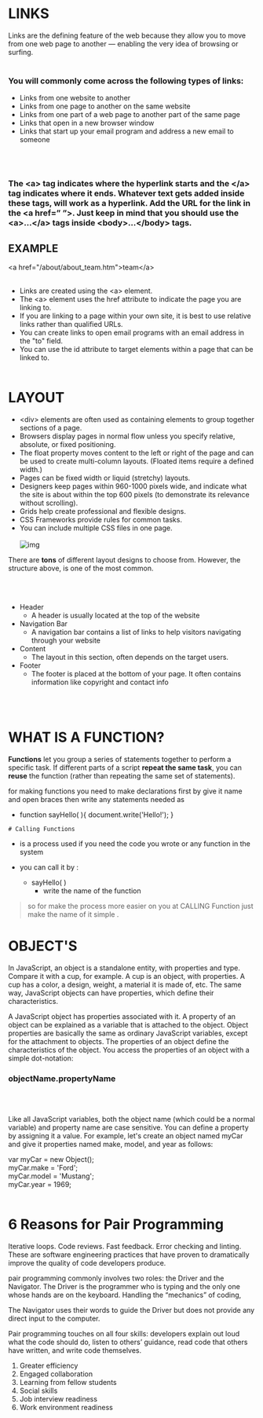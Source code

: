 # LINKS

Links are the defining feature of the web because they allow you to move from one web page to another — enabling the very idea of browsing or surfing.<br><br>


### You will commonly come across the following types of links:
- Links from one website to another
- Links from one page to another on the same website
- Links from one part of a web page to another part of the same page
- Links that open in a new browser window
- Links that start up your email program and address a new email to someone

<br><br>

### The \<a> tag indicates where the hyperlink starts and the \</a> tag indicates where it ends. Whatever text gets added inside these tags, will work as a hyperlink. Add the URL for the link in the \<a href=” ”>. Just keep in mind that you should use the \<a>…\</a> tags inside \<body>…\</body> tags.

## EXAMPLE

\<a href="/about/about_team.htm">team\</a> 
<br><br>
- Links are created using the \<a> element.
- The \<a> element uses the href attribute to indicate the page you are linking to.
- If you are linking to a page within your own site, it is best to use relative links rather than qualified URLs.
- You can create links to open email programs with an email address in the "to" field.
- You can use the id attribute to target elements within a page that can be linked to.
<br><br>

# LAYOUT

- \<div> elements are often used as containing elements to group together sections of a page.
- Browsers display pages in normal flow unless you specify relative, absolute, or fixed positioning.
- The float property moves content to the left or right of the page and can be used to create multi-column layouts. (Floated items require a defined width.)
- Pages can be fixed width or liquid (stretchy) layouts.
- Designers keep pages within 960-1000 pixels wide, and indicate what the site is about within the top 600 pixels (to demonstrate its relevance without scrolling).
- Grids help create professional and flexible designs.
- CSS Frameworks provide rules for common tasks.
- You can include multiple CSS files in one page.
<br><br>
![img](https://th.bing.com/th/id/R9369be43ae1eaac13467a6b6cdaf7233?rik=1lgsbL%2fNCtX4DA&riu=http%3a%2f%2fm5designstudio.com%2fwp-content%2fuploads%2f2013%2f02%2fcss-layout-using-floats.png&ehk=18wVKcDIjjsmSTNLuOUNjmVd3ERrYipGxmjXa1ocSoA%3d&risl=&pid=ImgRaw)

There are **tons** of different layout designs to choose from. However, the structure above, is one of the most common.

<br><br>
- Header
  - A header is usually located at the top of the website
- Navigation Bar
  - A navigation bar contains a list of links to help visitors navigating through your website
- Content
  - The layout in this section, often depends on the target users. 
- Footer
  - The footer is placed at the bottom of your page. It often contains information like copyright and contact info


<br><br>


# WHAT IS A FUNCTION?
**Functions** let you group a series of statements together to perform a
specific task. If different parts of a script **repeat the same task**, you can
**reuse** the function (rather than repeating the same set of statements). 

for making functions you need to make declarations first by give it name and open braces then write any statements needed 
as

   - function sayHello(  ){
     document.write('Hello!');  }

    # Calling Functions

- is a process used if you need the code you wrote or any function in the system 

-  you can call it by :
     - sayHello( )
         - write the name of the function

> so for make the process more easier on you at CALLING Function just make the name of it simple .


# OBJECT'S

In JavaScript, an object is a standalone entity, with properties and type. Compare it with a cup, for example. A cup is an object, with properties. A cup has a color, a design, weight, a material it is made of, etc. The same way, JavaScript objects can have properties, which define their characteristics.

A JavaScript object has properties associated with it. A property of an object can be explained as a variable that is attached to the object. Object properties are basically the same as ordinary JavaScript variables, except for the attachment to objects. The properties of an object define the characteristics of the object. You access the properties of an object with a simple dot-notation:

### objectName.propertyName
<br><br>

Like all JavaScript variables, both the object name (which could be a normal variable) and property name are case sensitive. You can define a property by assigning it a value. For example, let's create an object named myCar and give it properties named make, model, and year as follows:

var myCar = new Object();<br>
myCar.make = 'Ford';<br>
myCar.model = 'Mustang';<br>
myCar.year = 1969;<br>
<br>

# 6 Reasons for Pair Programming

Iterative loops. Code reviews. Fast feedback. Error checking and linting. These are software engineering practices that have proven to dramatically improve the quality of code developers produce. 

pair programming commonly involves two roles: the Driver and the Navigator. The Driver is the programmer who is typing and the only one whose hands are on the keyboard. Handling the “mechanics” of coding,

 The Navigator uses their words to guide the Driver but does not provide any direct input to the computer.

 Pair programming touches on all four skills: developers explain out loud what the code should do, listen to others’ guidance, read code that others have written, and write code themselves.
<br>
1. Greater efficiency
2. Engaged collaboration
3. Learning from fellow students
4. Social skills
5. Job interview readiness
6. Work environment readiness